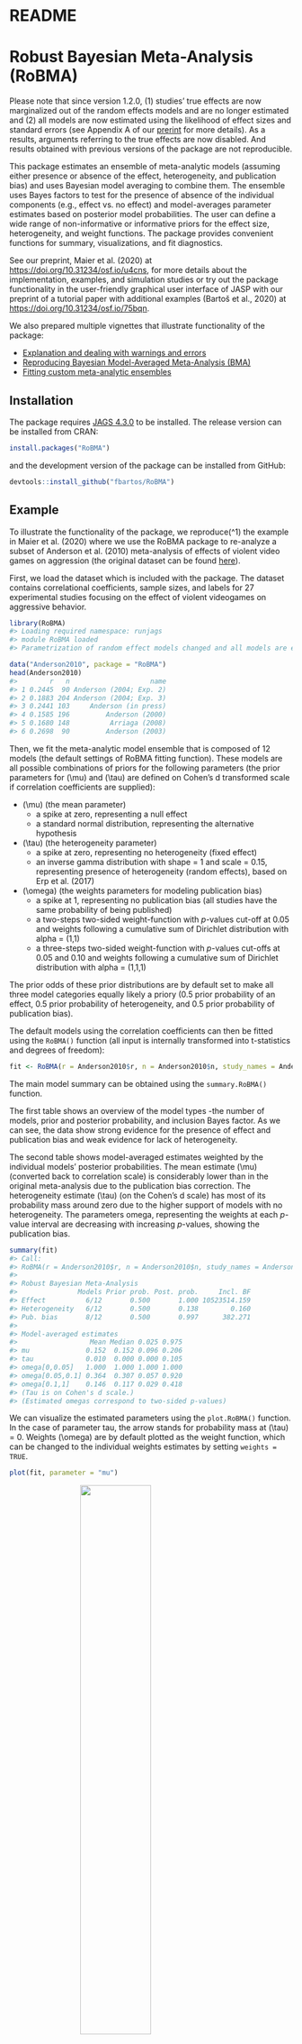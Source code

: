 README
================

<!-- README.md is generated from README.Rmd. Please edit that file -->

# Robust Bayesian Meta-Analysis (RoBMA)

Please note that since version 1.2.0, (1) studies’ true effects are now
marginalized out of the random effects models and are no longer
estimated and (2) all models are now estimated using the likelihood of
effect sizes and standard errors (see Appendix A of our
[prerint](https://psyarxiv.com/u4cns/) for more details). As a results,
arguments referring to the true effects are now disabled. And results
obtained with previous versions of the package are not reproducible.

This package estimates an ensemble of meta-analytic models (assuming
either presence or absence of the effect, heterogeneity, and publication
bias) and uses Bayesian model averaging to combine them. The ensemble
uses Bayes factors to test for the presence of absence of the individual
components (e.g., effect vs. no effect) and model-averages parameter
estimates based on posterior model probabilities. The user can define a
wide range of non-informative or informative priors for the effect size,
heterogeneity, and weight functions. The package provides convenient
functions for summary, visualizations, and fit diagnostics.

See our preprint, Maier et al. (2020) at
<https://doi.org/10.31234/osf.io/u4cns>, for more details about the
implementation, examples, and simulation studies or try out the package
functionality in the user-friendly graphical user interface of JASP with
our preprint of a tutorial paper with additional examples (Bartoš et
al., 2020) at <https://doi.org/10.31234/osf.io/75bqn>.

We also prepared multiple vignettes that illustrate functionality of the
package:

  - [Explanation and dealing with warnings and
    errors](https://fbartos.github.io/RoBMA/articles/WarningsAndErrors.html)
  - [Reproducing Bayesian Model-Averaged Meta-Analysis
    (BMA)](https://fbartos.github.io/RoBMA/articles/ReproducingBMA.html)
  - [Fitting custom meta-analytic
    ensembles](https://fbartos.github.io/RoBMA/articles/CustomEnsembles.html)

## Installation

The package requires [JAGS 4.3.0](http://mcmc-jags.sourceforge.net/) to
be installed. The release version can be installed from CRAN:

``` r
install.packages("RoBMA")
```

and the development version of the package can be installed from GitHub:

``` r
devtools::install_github("fbartos/RoBMA")
```

## Example

To illustrate the functionality of the package, we reproduce\(^1\) the
example in Maier et al. (2020) where we use the RoBMA package to
re-analyze a subset of Anderson et al. (2010) meta-analysis of effects
of violent video games on aggression (the original dataset can be found
[here](https://github.com/Joe-Hilgard/Anderson-meta)).

First, we load the dataset which is included with the package. The
dataset contains correlational coefficients, sample sizes, and labels
for 27 experimental studies focusing on the effect of violent videogames
on aggressive behavior.

``` r
library(RoBMA)
#> Loading required namespace: runjags
#> module RoBMA loaded
#> Parametrization of random effect models changed and all models are estimated using likelihood of effects sizes since version 1.2.0, see NEWS for more details.

data("Anderson2010", package = "RoBMA")
head(Anderson2010)
#>        r   n                    name
#> 1 0.2445  90 Anderson (2004; Exp. 2)
#> 2 0.1883 204 Anderson (2004; Exp. 3)
#> 3 0.2441 103     Anderson (in press)
#> 4 0.1585 196         Anderson (2000)
#> 5 0.1680 148          Arriaga (2008)
#> 6 0.2698  90         Anderson (2003)
```

Then, we fit the meta-analytic model ensemble that is composed of 12
models (the default settings of RoBMA fitting function). These models
are all possible combinations of priors for the following parameters
(the prior parameters for \(\mu\) and \(\tau\) are defined on Cohen’s d
transformed scale if correlation coefficients are supplied):

  - \(\mu\) (the mean parameter)
      - a spike at zero, representing a null effect
      - a standard normal distribution, representing the alternative
        hypothesis
  - \(\tau\) (the heterogeneity parameter)
      - a spike at zero, representing no heterogeneity (fixed effect)
      - an inverse gamma distribution with shape = 1 and scale = 0.15,
        representing presence of heterogeneity (random effects), based
        on Erp et al. (2017)
  - \(\omega\) (the weights parameters for modeling publication bias)
      - a spike at 1, representing no publication bias (all studies have
        the same probability of being published)
      - a two-steps two-sided weight-function with *p*-values cut-off at
        0.05 and weights following a cumulative sum of Dirichlet
        distribution with alpha = (1,1)
      - a three-steps two-sided weight-function with *p*-values cut-offs
        at 0.05 and 0.10 and weights following a cumulative sum of
        Dirichlet distribution with alpha = (1,1,1)

The prior odds of these prior distributions are by default set to make
all three model categories equally likely a priory (0.5 prior
probability of an effect, 0.5 prior probability of heterogeneity, and
0.5 prior probability of publication bias).

The default models using the correlation coefficients can then be fitted
using the `RoBMA()` function (all input is internally transformed into
t-statistics and degrees of freedom):

``` r
fit <- RoBMA(r = Anderson2010$r, n = Anderson2010$n, study_names = Anderson2010$name)
```

The main model summary can be obtained using the `summary.RoBMA()`
function.

The first table shows an overview of the model types -the number of
models, prior and posterior probability, and inclusion Bayes factor. As
we can see, the data show strong evidence for the presence of effect and
publication bias and weak evidence for lack of heterogeneity.

The second table shows model-averaged estimates weighted by the
individual models’ posterior probabilities. The mean estimate \(\mu\)
(converted back to correlation scale) is considerably lower than in the
original meta-analysis due to the publication bias correction. The
heterogeneity estimate \(\tau\) (on the Cohen’s d scale) has most of its
probability mass around zero due to the higher support of models with no
heterogeneity. The parameters omega, representing the weights at each
*p*-value interval are decreasing with increasing *p*-values, showing
the publication bias.

``` r
summary(fit)
#> Call:
#> RoBMA(r = Anderson2010$r, n = Anderson2010$n, study_names = Anderson2010$name)
#> 
#> Robust Bayesian Meta-Analysis
#>               Models Prior prob. Post. prob.     Incl. BF
#> Effect          6/12       0.500       1.000 10523514.159
#> Heterogeneity   6/12       0.500       0.138        0.160
#> Pub. bias       8/12       0.500       0.997      382.271
#> 
#> Model-averaged estimates
#>                  Mean Median 0.025 0.975
#> mu              0.152  0.152 0.096 0.206
#> tau             0.010  0.000 0.000 0.105
#> omega[0,0.05]   1.000  1.000 1.000 1.000
#> omega[0.05,0.1] 0.364  0.307 0.057 0.920
#> omega[0.1,1]    0.146  0.117 0.029 0.418
#> (Tau is on Cohen's d scale.)
#> (Estimated omegas correspond to two-sided p-values)
```

We can visualize the estimated parameters using the `plot.RoBMA()`
function. In the case of parameter tau, the arrow stands for probability
mass at \(\tau\) = 0. Weights \(\omega\) are by default plotted as the
weight function, which can be changed to the individual weights
estimates by setting `weights = TRUE`.

``` r
plot(fit, parameter = "mu")
```

<img src="man/figures/README-fig_mu-1.png" width="50%" style="display: block; margin: auto;" />

``` r
plot(fit, parameter = "tau")
```

<img src="man/figures/README-fig_tau-1.png" width="50%" style="display: block; margin: auto;" />

``` r
plot(fit, parameter = "omega")
```

<img src="man/figures/README-fig_omega-1.png" width="50%" style="display: block; margin: auto;" />

Furthermore, we can inspect the individual models’ estimates mu,
including the prior and posterior probability.

``` r
plot(fit, parameter = "mu", type = "individual")
```

<img src="man/figures/README-fig_mu_ind-1.png" width="75%" style="display: block; margin: auto;" />

Apart from plotting, the individual model performance can be inspected
using the `summary.RoBMA()` function with argument `type =
"individual"`. An overview of the individual model MCMC diagnostics can
be obtained by setting `type = "models", diagnostics = TRUE` (not shown
here for the lack of space).

We can also visualize the MCMC diagnostics using the diagnostics
function. The function can display the chains `type = "chain"` /
posterior sample densities `type = "densities"`, and averaged
autocorrelations `type = "autocorrelation"`. Here, we request the chains
trace plot of the \(\mu\) parameter of the most complex model by setting
`show_models = 12` (the model numbers can be obtained from the summary
function with `type = "models"` argument.)

``` r
RoBMA::diagnostics(fit, parameter = "mu", type = "chains", show_models = 12)
```

<img src="man/figures/README-fig_mu_chain-1.png" width="50%" style="display: block; margin: auto;" />

The package allows to fit highly customized models with different prior
distribution functions, prior model probabilities, and provides more
visualization options. See the documentation to find out more about the
specific functions: `RoBMA()`, `priors()`, `plot.RoBMA()`. The main
package functionalities are to be implemented within the Meta Analysis
module of JASP 0.14 (JASP Team, 2020).

### Footnotes

1 - There have been changes in the way the seed is set since finishing
the paper. Use the archival version of the package stored at the [OSF
repository](https://osf.io/buk8g/) to obtain identical results to those
reported in the paper.

### References

<div id="refs" class="references">

<div id="ref-Anderson2010">

Anderson, C. A., Shibuya, A., Ihori, N., Swing, E. L., Bushman, B. J.,
Sakamoto, A., Rothstein, H. R., & Saleem, M. (2010). Violent video game
effects on aggression, empathy, and prosocial behavior in Eastern and
Western countries: A meta-analytic review. *Psychological Bulletin*,
*136*(2), 151. <https://doi.org/10.1037/a0018251>

</div>

<div id="ref-bartos2020">

Bartoš, F., Maier, M., & Wagenmakers, E.-J. (2020). Adjusting for
publication bias in JASP — selection models and robust bayesian
meta-analysis. In *PsyArXiv*. <https://doi.org/10.31234/osf.io/75bqn>

</div>

<div id="ref-vanErp2017">

Erp, S. van, Verhagen, J., Grasman, R. P., & Wagenmakers, E.-J. (2017).
Estimates of between-study heterogeneity for 705 meta-analyses reported
in Psychological Bulletin from 1990–2013. *Journal of Open Psychology
Data*, *5*(1). <http://doi.org/10.5334/jopd.33>

</div>

<div id="ref-jasp">

JASP Team. (2020). *JASP (Version 0.14)*. <https://jasp-stats.org/>

</div>

<div id="ref-maier2020">

Maier, M., Bartoš, F., & Wagenmakers, E.-J. (2020). Robust Bayesian
meta-analysis: Addressing publication bias with model-averaging. In
*PsyArXiv*. <https://doi.org/10.31234/osf.io/u4cns>

</div>

</div>
